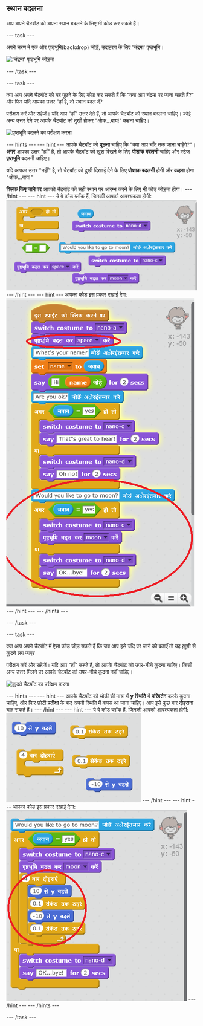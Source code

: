 ## स्थान बदलना

आप अपने चैटबॉट को अपना स्थान बदलने के लिए भी कोड कर सकते हैं।

\--- task \---

अपने चरण में एक और पृष्ठभूमि(backdrop) जोड़ें, उदाहरण के लिए 'चंद्रमा' पृष्ठभूमि।

!['चंद्रमा' पृष्ठभूमि जोड़ना](images/chatbot-moon.png)

\--- /task \---

\--- task \---

क्या आप अपने चैटबॉट को यह पूछने के लिए कोड कर सकते हैं कि "क्या आप चंद्रमा पर जाना चाहते हैं?" और फिर यदि आपका उत्तर "हाँ है, तो स्थान बदल दें?

परीक्षण करें और सहेजें। यदि आप "हाँ" उत्तर देते हैं, तो आपके चैटबॉट को स्थान बदलना चाहिए। कोई अन्य उत्तर देने पर आपके चैटबॉट को दुखी होकर "ओक...बाय!" कहना चाहिए।

![पृष्ठभूमि बदलने का परीक्षण करना](images/chatbot-backdrop-test.png)

\--- hints \--- \--- hint \--- आपके चैटबॉट को **पूछना** चाहिए कि "क्या आप चाँद तक जाना चाहेंगे?"। **अगर** आपका उत्तर "हाँ" है, तो आपके चैटबॉट को खुश दिखने के लिए **पोशाक बदलनी** चाहिए और स्टेज **पृष्ठभूमि** बदलनी चाहिए।

यदि आपका उत्तर "नहीं" है, तो चैटबॉट को दुखी दिखाई देने के लिए **पोशाक बदलनी** होगी और **कहना** होगा "ओक...बाय!"

**क्लिक किए जाने पर** आपको चैटबॉट को सही स्थान पर आरम्भ करने के लिए भी कोड जोड़ना होगा। \--- /hint \--- \--- hint \--- ये वे कोड ब्लॉक हैं, जिनकी आपको आवश्यकता होगी: ![Blocks for changing the backdrop](images/chatbot-backdrop-blocks.png) \--- /hint \--- \--- hint \--- आपका कोड इस प्रकार दखाई देगा: ![Code for changing the backdrop](images/chatbot-backdrop-code.png) \--- /hint \--- \--- /hints \---

\--- /task \---

\--- task \---

क्या आप अपने चैटबॉट में ऐसा कोड जोड़ सकते हैं कि जब आप इसे चाँद पर जाने को बताएँ तो यह ख़ुशी से कूदने लग जाए?

परीक्षण करें और सहेजें। यदि आप "हाँ" कहते हैं, तो आपके चैटबॉट को उपर-नीचे कूदना चाहिए। किसी अन्य उत्तर मिलने पर आपके चैटबॉट को उपर-नीचे कूदना नहीं चाहिए।

![कूदते चैटबॉट का परीक्षण करना](images/chatbot-jump-test.png)

\--- hints \--- \--- hint \--- आपके चैटबॉट को थोड़ी सी मात्रा में **y स्थिति** में **परिवर्तन** करके कूदना चाहिए, और फिर छोटी **प्रतीक्षा** के बाद अपनी स्थिति में वापस आ जाना चाहिए। आप इसे कुछ बार **दोहराना** चाह सकते हैं। \--- /hint \--- \--- hint \--- ये वे कोड ब्लॉक हैं, जिनकी आपको आवश्यकता होगी: ![Blocks for a jumping ChatBot](images/chatbot-jump-blocks.png) \--- /hint \--- \--- hint \--- आपका कोड इस प्रकार दखाई देगा: ![Code for a jumping ChatBot](images/chatbot-jump-code.png) \--- /hint \--- \--- /hints \---

\--- /task \---